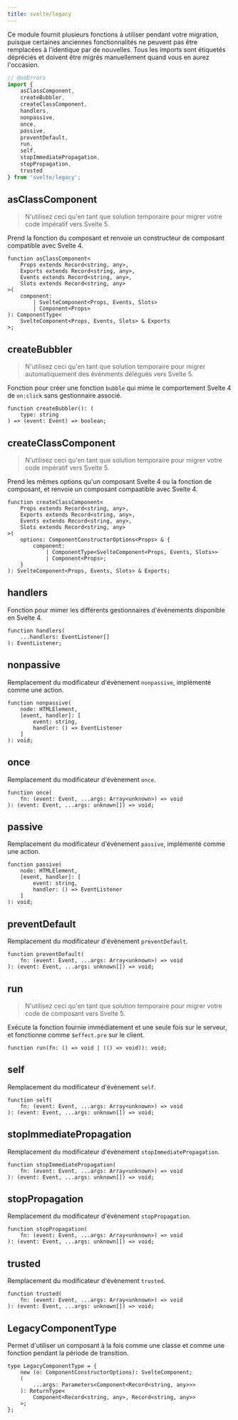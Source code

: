 ```yaml
---
title: svelte/legacy
---
```


Ce module fournit plusieurs fonctions à utiliser pendant votre migration, puisque certaines
anciennes fonctionnalités ne peuvent pas être remplacées à l'identique par de nouvelles. Tous les
imports sont étiquetés dépréciés et doivent être migrés manuellement quand vous en aurez l'occasion.



```js
// @noErrors
import {
	asClassComponent,
	createBubbler,
	createClassComponent,
	handlers,
	nonpassive,
	once,
	passive,
	preventDefault,
	run,
	self,
	stopImmediatePropagation,
	stopPropagation,
	trusted
} from 'svelte/legacy';
```

## asClassComponent

<blockquote class="tag deprecated note">


N'utilisez ceci qu'en tant que solution temporaire pour migrer votre code impératif vers Svelte 5.

</blockquote>

Prend la fonction du composant et renvoie un constructeur de composant compatible avec Svelte 4.

<div class="ts-block">

```dts
function asClassComponent<
	Props extends Record<string, any>,
	Exports extends Record<string, any>,
	Events extends Record<string, any>,
	Slots extends Record<string, any>
>(
	component:
		| SvelteComponent<Props, Events, Slots>
		| Component<Props>
): ComponentType<
	SvelteComponent<Props, Events, Slots> & Exports
>;
```

</div>



## createBubbler

<blockquote class="tag deprecated note">

N'utilisez ceci qu'en tant que solution temporaire pour migrer automatiquement des évènments
délégués vers Svelte 5.

</blockquote>

Fonction pour créer une fonction `bubble` qui mime le comportement Svelte 4 de `on:click` sans
gestionnaire associé.

<div class="ts-block">

```dts
function createBubbler(): (
	type: string
) => (event: Event) => boolean;
```

</div>



## createClassComponent

<blockquote class="tag deprecated note">

N'utilisez ceci qu'en tant que solution temporaire pour migrer votre code impératif vers Svelte 5.

</blockquote>

Prend les mêmes options qu'un composant Svelte 4 ou la fonction de composant, et renvoie un
composant compaatible avec Svelte 4.

<div class="ts-block">

```dts
function createClassComponent<
	Props extends Record<string, any>,
	Exports extends Record<string, any>,
	Events extends Record<string, any>,
	Slots extends Record<string, any>
>(
	options: ComponentConstructorOptions<Props> & {
		component:
			| ComponentType<SvelteComponent<Props, Events, Slots>>
			| Component<Props>;
	}
): SvelteComponent<Props, Events, Slots> & Exports;
```

</div>



## handlers

Fonction pour mimer les différents gestionnaires d'évènements disponible en Svelte 4.

<div class="ts-block">

```dts
function handlers(
	...handlers: EventListener[]
): EventListener;
```

</div>



## nonpassive

Remplacement du modificateur d'évènement `nonpassive`, implémenté comme une action.

<div class="ts-block">

```dts
function nonpassive(
	node: HTMLElement,
	[event, handler]: [
		event: string,
		handler: () => EventListener
	]
): void;
```

</div>



## once

Remplacement du modificateur d'évènement `once`.

<div class="ts-block">

```dts
function once(
	fn: (event: Event, ...args: Array<unknown>) => void
): (event: Event, ...args: unknown[]) => void;
```

</div>



## passive

Remplacement du modificateur d'évènement `passive`, implémenté comme une action.

<div class="ts-block">

```dts
function passive(
	node: HTMLElement,
	[event, handler]: [
		event: string,
		handler: () => EventListener
	]
): void;
```

</div>



## preventDefault

Remplacement du modificateur d'évènement `preventDefault`.

<div class="ts-block">

```dts
function preventDefault(
	fn: (event: Event, ...args: Array<unknown>) => void
): (event: Event, ...args: unknown[]) => void;
```

</div>



## run

<blockquote class="tag deprecated note">

N'utilisez ceci qu'en tant que solution temporaire pour migrer votre code de composant vers Svelte
5.

</blockquote>

Exécute la fonction fournie immédiatement et une seule fois sur le serveur, et fonctionne comme
`$effect.pre` sur le client.

<div class="ts-block">

```dts
function run(fn: () => void | (() => void)): void;
```

</div>



## self

Remplacement du modificateur d'évènement `self`.

<div class="ts-block">

```dts
function self(
	fn: (event: Event, ...args: Array<unknown>) => void
): (event: Event, ...args: unknown[]) => void;
```

</div>



## stopImmediatePropagation

Remplacement du modificateur d'évènement `stopImmediatePropagation`.

<div class="ts-block">

```dts
function stopImmediatePropagation(
	fn: (event: Event, ...args: Array<unknown>) => void
): (event: Event, ...args: unknown[]) => void;
```

</div>



## stopPropagation

Remplacement du modificateur d'évènement `stopPropagation`.

<div class="ts-block">

```dts
function stopPropagation(
	fn: (event: Event, ...args: Array<unknown>) => void
): (event: Event, ...args: unknown[]) => void;
```

</div>



## trusted

Remplacement du modificateur d'évènement `trusted`.

<div class="ts-block">

```dts
function trusted(
	fn: (event: Event, ...args: Array<unknown>) => void
): (event: Event, ...args: unknown[]) => void;
```

</div>



## LegacyComponentType

Permet d'utiliser un composant à la fois comme une classe et comme une fonction pendant la période
de transition.

<div class="ts-block">

```dts
type LegacyComponentType = {
	new (o: ComponentConstructorOptions): SvelteComponent;
	(
		...args: Parameters<Component<Record<string, any>>>
	): ReturnType<
		Component<Record<string, any>, Record<string, any>>
	>;
};
```

</div>


